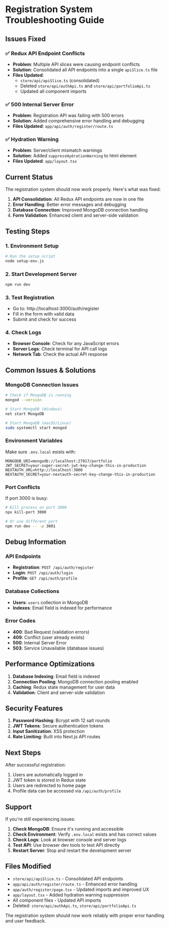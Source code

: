# Registration System Troubleshooting Guide

## Issues Fixed

### ✅ **Redux API Endpoint Conflicts**
- **Problem**: Multiple API slices were causing endpoint conflicts
- **Solution**: Consolidated all API endpoints into a single `apiSlice.ts` file
- **Files Updated**: 
  - `store/api/apiSlice.ts` (consolidated)
  - Deleted `store/api/authApi.ts` and `store/api/portfolioApi.ts`
  - Updated all component imports

### ✅ **500 Internal Server Error**
- **Problem**: Registration API was failing with 500 errors
- **Solution**: Added comprehensive error handling and debugging
- **Files Updated**: `app/api/auth/register/route.ts`

### ✅ **Hydration Warning**
- **Problem**: Server/client mismatch warnings
- **Solution**: Added `suppressHydrationWarning` to html element
- **Files Updated**: `app/layout.tsx`

## Current Status

The registration system should now work properly. Here's what was fixed:

1. **API Consolidation**: All Redux API endpoints are now in one file
2. **Error Handling**: Better error messages and debugging
3. **Database Connection**: Improved MongoDB connection handling
4. **Form Validation**: Enhanced client and server-side validation

## Testing Steps

### 1. Environment Setup
```bash
# Run the setup script
node setup-env.js
```

### 2. Start Development Server
```bash
npm run dev
```

### 3. Test Registration
- Go to: http://localhost:3000/auth/register
- Fill in the form with valid data
- Submit and check for success

### 4. Check Logs
- **Browser Console**: Check for any JavaScript errors
- **Server Logs**: Check terminal for API call logs
- **Network Tab**: Check the actual API response

## Common Issues & Solutions

### MongoDB Connection Issues
```bash
# Check if MongoDB is running
mongod --version

# Start MongoDB (Windows)
net start MongoDB

# Start MongoDB (macOS/Linux)
sudo systemctl start mongod
```

### Environment Variables
Make sure `.env.local` exists with:
```env
MONGODB_URI=mongodb://localhost:27017/portfolio
JWT_SECRET=your-super-secret-jwt-key-change-this-in-production
NEXTAUTH_URL=http://localhost:3000
NEXTAUTH_SECRET=your-nextauth-secret-key-change-this-in-production
```

### Port Conflicts
If port 3000 is busy:
```bash
# Kill process on port 3000
npx kill-port 3000

# Or use different port
npm run dev -- -p 3001
```

## Debug Information

### API Endpoints
- **Registration**: `POST /api/auth/register`
- **Login**: `POST /api/auth/login`
- **Profile**: `GET /api/auth/profile`

### Database Collections
- **Users**: `users` collection in MongoDB
- **Indexes**: Email field is indexed for performance

### Error Codes
- **400**: Bad Request (validation errors)
- **409**: Conflict (user already exists)
- **500**: Internal Server Error
- **503**: Service Unavailable (database issues)

## Performance Optimizations

1. **Database Indexing**: Email field is indexed
2. **Connection Pooling**: MongoDB connection pooling enabled
3. **Caching**: Redux state management for user data
4. **Validation**: Client and server-side validation

## Security Features

1. **Password Hashing**: Bcrypt with 12 salt rounds
2. **JWT Tokens**: Secure authentication tokens
3. **Input Sanitization**: XSS protection
4. **Rate Limiting**: Built into Next.js API routes

## Next Steps

After successful registration:
1. Users are automatically logged in
2. JWT token is stored in Redux state
3. Users are redirected to home page
4. Profile data can be accessed via `/api/auth/profile`

## Support

If you're still experiencing issues:

1. **Check MongoDB**: Ensure it's running and accessible
2. **Check Environment**: Verify `.env.local` exists and has correct values
3. **Check Logs**: Look at browser console and server logs
4. **Test API**: Use browser dev tools to test API directly
5. **Restart Server**: Stop and restart the development server

## Files Modified

- `store/api/apiSlice.ts` - Consolidated API endpoints
- `app/api/auth/register/route.ts` - Enhanced error handling
- `app/auth/register/page.tsx` - Updated imports and improved UX
- `app/layout.tsx` - Added hydration warning suppression
- All component files - Updated API imports
- Deleted: `store/api/authApi.ts`, `store/api/portfolioApi.ts`

The registration system should now work reliably with proper error handling and user feedback. 